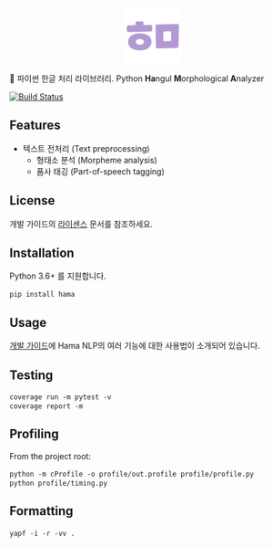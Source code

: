 <p align="center">
    <img src="https://raw.githubusercontent.com/hamanlp/hama-py/master/logo.png" height="100px" width="100px" alt="hama logo" align="center">
</p>

🦛 파이썬 한글 처리 라이브러리. Python **Ha**ngul **M**orphological **A**nalyzer

[![Build Status](https://travis-ci.org/hamanlp/hama-py.svg?branch=master)](https://travis-ci.org/hamanlp/hama-py)

## Features
* 텍스트 전처리 (Text preprocessing)
    * 형태소 분석 (Morpheme analysis)
    * 품사 태깅 (Part-of-speech tagging)

## License
개발 가이드의 [라이센스](https://www.hamanlp.org/docs/license/) 문서를 참조하세요.

## Installation
Python 3.6+ 를 지원합니다.
```
pip install hama
```

## Usage
[개발 가이드](https://www.hamanlp.org/docs/initialization)에 Hama NLP의 여러 기능에 대한 사용법이 소개되어 있습니다. 

## Testing
```
coverage run -m pytest -v
coverage report -m
```


## Profiling
From the project root:
```
python -m cProfile -o profile/out.profile profile/profile.py
python profile/timing.py
```


## Formatting
```
yapf -i -r -vv .
```

